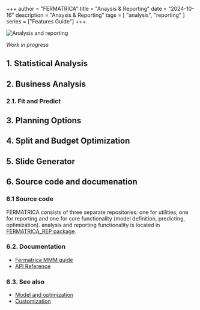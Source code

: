+++
author = "FERMATRICA"
title = "Anaysis & Reporting"
date = "2024-10-16"
description = "Anaysis & Reporting"
tags = [
    "analysis",
    "reporting"
]
series = ["Features Guide"]
+++

![Analysis and reporting](/features/reporting/intro.jpg)

*Work in progress*

## 1. Statistical Analysis



## 2. Business Analysis


### 2.1. Fit and Predict

## 3. Planning Options


## 4. Split and Budget Optimization


## 5. Slide Generator


## 6. Source code and documenation

### 6.1 Source code

FERMATRICA consists of three separate repositories: one for utilities, one for reporting and one for core functionality (model definition, predicting, optimization). analysis and reporting functionality is located in [FERMATRICA_REP package](https://github.com/FERMATRICA/fermatrica_rep).

### 6.2. Documentation

- [Fermatrica MMM guide](/fermatrica/guides/FERMATRICA_and_MMM_instruction.html)
- [API Reference](/fermatrica_rep/api/index.html)

### 6.3. See also

- [Model and optimization](/features/model)
- [Customization](/features/customize)



